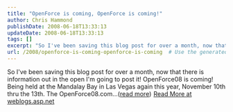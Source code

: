 ```yaml
---
title: "OpenForce is coming, OpenForce is coming!"
author: Chris Hammond
publishDate: 2008-06-18T13:33:13
updateDate: 2008-06-18T13:33:13
tags: []
excerpt: "So I've been saving this blog post for over a month, now that there is information out in the open I'm going to post it! OpenForce08 is coming! Being held at the Mandalay Bay in Las Vegas again this year, November 10th thru the 13th. The OpenForce08.com...(read more)"
url: /2008/openforce-is-coming-openforce-is-coming  # Use the generated URL with year
---
```

So I've been saving this blog post for over a month, now that there is information out in the open I'm going to post it! OpenForce08 is coming! Being held at the Mandalay Bay in Las Vegas again this year, November 10th thru the 13th. The OpenForce08.com...(<a href="https://weblogs.asp.net/christoc/archive/2008/06/18/openforce-is-coming-openforce-is-coming.aspx">read more</a>)<img src="https://weblogs.asp.net/aggbug.aspx?PostID=6291632" width="1" height="1"> <a href="https://weblogs.asp.net/christoc/archive/2008/06/18/openforce-is-coming-openforce-is-coming.aspx">Read More at weblogs.asp.net</a>
